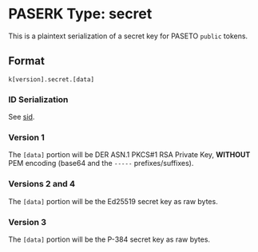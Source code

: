 # PASERK Type: secret

This is a plaintext serialization of a secret key for PASETO `public` tokens.

## Format

    k[version].secret.[data]

### ID Serialization

See [sid](sid.md).

### Version 1

The `[data]` portion will be DER ASN.1 PKCS#1 RSA Private Key,
**WITHOUT** PEM encoding (base64 and the `-----` prefixes/suffixes).

### Versions 2 and 4

The `[data]` portion will be the Ed25519 secret key as raw bytes.

### Version 3

The `[data]` portion will be the P-384 secret key as raw bytes.
